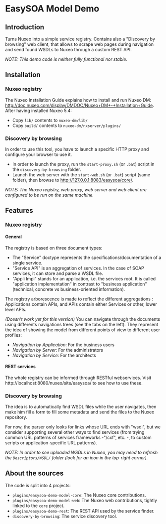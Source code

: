 # EasySOA Model Demo

## Introduction

Turns Nuxeo into a simple service registry. Contains also a "Discovery by browsing" web client, that allows to scrape web pages during navigation and send found WSDLs to Nuxeo through a custom REST API.

*NOTE: This demo code is neither fully functional nor stable.*

## Installation

### Nuxeo registry

The Nuxeo Installation Guide explains how to install and run Nuxeo DM: <http://doc.nuxeo.com/display/DMDOC/Nuxeo+DM+-+Installation+Guide>. After having installed Nuxeo 5.4:

 * Copy `lib/` contents to `nuxeo-dm/lib/`
 * Copy `build/` contents to `nuxeo-dm/nxserver/plugins/`

### Discovery by browsing

In order to use this tool, you have to launch a specific HTTP proxy and configure your browser to use it.

* In order to launch the proxy, run the `start-proxy.sh` (or `.bat`) script in the `discovery-by-browsing` folder.
* Launch the web server with the `start-web.sh` (or `.bat`) script (same folder), then browse to http://127.0.0.1:8083/easysoa/core/.

*NOTE: The Nuxeo registry, web proxy, web server and web client are configured to be run on the same machine.*

## Features

### Nuxeo registry

#### General

The registry is based on three document types:

 * The "Service" doctype represents the specifications/documentation of a single service.
 * "Service API" is an aggregation of services. In the case of SOAP services, it can store and parse a WSDL file.
 * "Appli Impl" stands for an application, i.e. the services root. It is called "application implementation" in contrast to "business application" (technical, concrete vs business-oriented information).

The registry arborescence is made to reflect the different aggregations : Applications contain APIs, and APIs contain either Services or other, lower level APIs.

_*(Doesn't work yet for this version)*_ You can navigate through the documents using differents navigations trees (see the tabs on the left). They represent the idea of showing the model from different points of view to different user profiles:

 * *Navigation by Application*: For the business users
 * *Navigation by Server*: For the administrators
 * *Navigation by Service*: For the architects

#### REST services

The whole registry can be informed through RESTful webservices. Visit http://localhost:8080/nuxeo/site/easysoa/ to see how to use these.

### Discovery by browsing

The idea is to automatically find WSDL files while the user navigates, then make him fill a form to fill some metadata and send the files to the Nuxeo repository.

For now, the parser only looks for links whose URL ends with "wsdl", but we consider supporting several other ways to find services (from trying common URL patterns of services frameworks -"/cxf", etc. -, to custom scripts or application-specific URL patterns).

*NOTE: In order to see uploaded WSDLs in Nuxeo, you may need to refresh the `Descriptors/WSDL/` folder (look for an icon in the top-right corner).*

## About the sources

The code is split into 4 projects:

 * `plugins/easysoa-demo-model-core`: The Nuxeo core contributions.
 * `plugins/easysoa-demo-model-web`: The Nuxeo web contributions, tightly linked to the `core` project.
 * `plugins/easysoa-demo-rest`: The REST API used by the service finder.
 * `discovery-by-browsing`: The service discovery tool.
